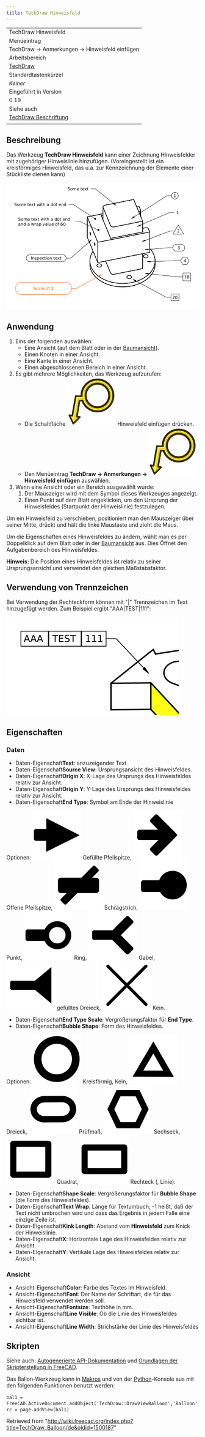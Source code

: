 ```yaml
---
title: TechDraw Hinweisfeld
---
```


|                                                                           |
| ------------------------------------------------------------------------- |
| TechDraw Hinweisfeld                                                      |
| Menüeintrag                                                               |
| TechDraw → Anmerkungen → Hinweisfeld einfügen                             |
| Arbeitsbereich                                                            |
| [TechDraw](/TechDraw_Workbench/de "TechDraw Workbench/de")                |
| Standardtastenkürzel                                                      |
| _Keiner_                                                                  |
| Eingeführt in Version                                                     |
| 0.19                                                                      |
| Siehe auch                                                                |
| [TechDraw Beschriftung](/TechDraw_Annotation/de "TechDraw Annotation/de") |
|                                                                           |

## Beschreibung

Das Werkzeug **TechDraw Hinweisfeld** kann einer Zeichnung Hinweisfelder mit zugehöriger Hinweislinie hinzufügen. (Voreingestellt ist ein kreisförmiges Hinweisfeld, das u.a. zur Kennzeichnung der Elemente einer Stückliste dienen kann)

![](/src/assets/images/Techdraw_balloon.png)

## Anwendung

1. Eins der folgenden auswählen:
   - Eine Ansicht (auf dem Blatt oder in der [Baumansicht](/Tree_view/de "Tree view/de")).
   - Einen Knoten in einer Ansicht.
   - Eine Kante in einer Ansicht.
   - Einen abgeschlossenen Bereich in einer Ansicht.
2. Es gibt mehrere Möglichkeiten, das Werkzeug aufzurufen:
   - Die Schaltfläche ![](/src/assets/images/TechDraw_Balloon.svg) Hinweisfeld einfügen drücken.
   - Den Menüeintrag **TechDraw → Anmerkungen → ![](/src/assets/images/TechDraw_Balloon.svg) Hinweisfeld einfügen** auswählen.
3. Wenn eine Ansicht oder ein Bereich ausgewählt wurde:
   1. Der Mauszeiger wird mit dem Symbol dieses Werkzeuges angezeigt.
   2. Einen Punkt auf dem Blatt angeklicken, um den Ursprung der Hinweisfeldes (Startpunkt der Hinweislinie) festzulegen.

Um ein Hinweisfeld zu verschieben, positioniert man den Mauszeiger über seiner Mitte, drückt und hält die linke Maustaste und zieht die Maus.

Um die Eigenschaften eines Hinweisfeldes zu ändern, wählt man es per Doppelklick auf dem Blatt oder in der [Baumansicht](/Tree_view/de "Tree view/de") aus. Dies Öffnet den Aufgabenbereich des Hinweisfeldes.

**Hinweis:** Die Position eines Hinweisfeldes ist relativ zu seiner Ursprungsansicht und verwendet den gleichen Maßstabsfaktor.

## Verwendung von Trennzeichen

Bei Verwendung der Rechteckform können mit "|" Trennzeichen im Text hinzugefügt werden. Zum Beispiel ergibt "AAA|TEST|111":

![](/src/assets/images/Balloon_separator.png)

## Eigenschaften

### Daten

- Daten-Eigenschaft**Text**: anzuzeigender Text
- Daten-Eigenschaft**Source View**: Ursprungsansicht des Hinweisfeldes.
- Daten-Eigenschaft**Origin X**: X-Lage des Ursprungs des Hinweisfeldes relativ zur Ansicht.
- Daten-Eigenschaft**Origin Y**: Y-Lage des Ursprungs des Hinweisfeldes relativ zur Ansicht.
- Daten-Eigenschaft**End Type**: Symbol am Ende der Hinweislinie

Optionen: ![](/src/assets/images/Arrowfilled.svg) Gefüllte Pfeilspitze, ![](/src/assets/images/Arrowopen.svg) Offene Pfeilspitze, ![](/src/assets/images/Arrowtick.svg) Schrägstrich, ![](/src/assets/images/Arrowdot.svg) Punkt, ![](/src/assets/images/Arrowopendot.svg) Ring, ![](/src/assets/images/Arrowfork.svg) Gabel, ![](/src/assets/images/Arrowpyramid.svg) gefülltes Dreieck,
![](/src/assets/images/Arrownone.svg) Kein.

- Daten-Eigenschaft**End Type Scale**: Vergrößerungsfaktor für **End Type**.
- Daten-Eigenschaft**Bubble Shape**: Form des Hinweisfeldes.

Optionen: ![](/src/assets/images/Circular.svg) Kreisförmig, Kein, ![](/src/assets/images/Triangle.svg) Dreieck, ![](/src/assets/images/Inspection.svg) Prüfmaß, ![](/src/assets/images/Hexagon.svg) Sechseck, ![](/src/assets/images/TechDraw_Square.svg) Quadrat, ![](/src/assets/images/Rectangle.svg) Rechteck (, Linie).

- Daten-Eigenschaft**Shape Scale**: Vergrößerungsfaktor für **Bubble Shape** (die Form des Hinweisfeldes).
- Daten-Eigenschaft**Text Wrap**: Länge für Textumbuch; -1 heißt, daß der Text nicht umbrochen wird und dass das Ergebnis in jedem Falle eine einzige Zeile ist.
- Daten-Eigenschaft**Kink Length**: Abstand vom **Hinweisfeld** zum Knick der Hinweislinie.
- Daten-Eigenschaft**X**: Horizontale Lage des Hinweisfeldes relativ zur Ansicht.
- Daten-Eigenschaft**Y**: Vertikale Lage des Hinweisfeldes relativ zur Ansicht.

### Ansicht

- Ansicht-Eigenschaft**Color**: Farbe des Textes im Hinweisfeld.
- Ansicht-Eigenschaft**Font**: Der Name der Schriftart, die für das Hinweisfeld verwendet werden soll.
- Ansicht-Eigenschaft**Fontsize**: Texthöhe in mm.
- Ansicht-Eigenschaft**Line Visible**: Ob die Linie des Hinweisfeldes sichtbar ist.
- Ansicht-Eigenschaft**Line Width**: Strichstärke der Linie des Hinweisfeldes

## Skripten

Siehe auch: [Autogenerierte API-Dokumentation](https://freecad.github.io/SourceDoc/) und [Grundlagen der Skripterstellung in FreeCAD](/FreeCAD_Scripting_Basics/de "FreeCAD Scripting Basics/de").

Das Ballon-Werkzeug kann in [Makros](/Macros/de "Macros/de") und von der [Python](/Python/de "Python/de")-Konsole aus mit den folgenden Funktionen benutzt werden:

```
bal1 = FreeCAD.ActiveDocument.addObject('TechDraw::DrawViewBalloon','Balloon')
rc = page.addView(bal1)

```

Retrieved from "<http://wiki.freecad.org/index.php?title=TechDraw_Balloon/de&oldid=1500187>"
